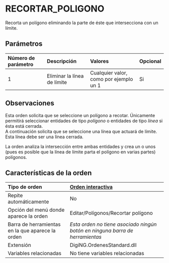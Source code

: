 # RECORTAR\_POLIGONO

Recorta un polígono eliminando la parte de éste que intersecciona con un límite.

## Parámetros

| Número de parámetro | Descripción | Valores | Opcional |
| :--- | :--- | :--- | :--- |
| 1 | Eliminar la línea de límite | Cualquier valor, como por ejemplo un 1 | Si |

## Observaciones

Esta orden solicita que se seleccione un polígono a recotar. Únicamente permitirá seleccionar entidades de tipo _polígono_ o entidades de tipo _línea_ si ésta está cerrada.  
A continuación solicita que se seleccione una línea que actuará de límite. Esta línea debe ser una línea cerrada.

La orden analiza la intersección entre ambas entidades y crea un o unos \(pues es posible que la línea de límite parta el polígono en varias partes\) polígonos.

## Características de la orden

| Tipo de orden | [Orden interactiva](recortar-poligono.md) |
| :--- | :--- |
| Repite automáticamente | No |
| Opción del menú donde aparece la orden | Editar/Polígonos/Recortar polígono |
| Barra de herramientas en la que aparece la orden | _Esta orden no tiene asociado ningún botón en ninguna barra de herramientas_ |
| Extensión | DigiNG.OrdenesStandard.dll |
| Variables relacionadas | No tiene variables relacionadas |

